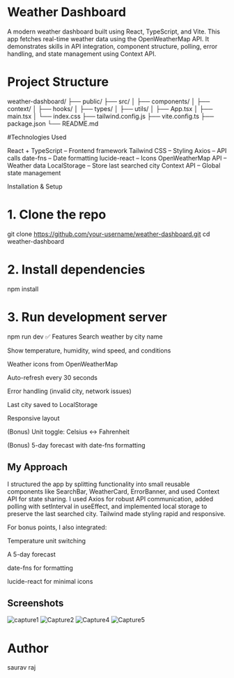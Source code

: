 # Weather Dashboard 
A modern weather dashboard built using React, TypeScript, and Vite. This app fetches real-time weather data using the OpenWeatherMap API. It demonstrates skills in API integration, component structure, polling, error handling, and state management using Context API.

# Project Structure
weather-dashboard/
├── public/
├── src/
│   ├── components/
│   ├── context/
│   ├── hooks/
│   ├── types/
│   ├── utils/
│   ├── App.tsx
│   ├── main.tsx
│   └── index.css
├── tailwind.config.js
├── vite.config.ts
├── package.json
└── README.md

 #Technologies Used
 
 React + TypeScript – Frontend framework
 Tailwind CSS – Styling
 Axios – API calls
 date-fns – Date formatting
 lucide-react – Icons
 OpenWeatherMap API – Weather data
 LocalStorage – Store last searched city
 Context API – Global state management

Installation & Setup
# 1. Clone the repo
git clone https://github.com/your-username/weather-dashboard.git
cd weather-dashboard

# 2. Install dependencies
npm install

# 3. Run development server
npm run dev
✅ Features
 Search weather by city name

 Show temperature, humidity, wind speed, and conditions

 Weather icons from OpenWeatherMap

 Auto-refresh every 30 seconds

 Error handling (invalid city, network issues)

 Last city saved to LocalStorage

 Responsive layout

 (Bonus) Unit toggle: Celsius ↔ Fahrenheit

 (Bonus) 5-day forecast with date-fns formatting

## My Approach
I structured the app by splitting functionality into small reusable components like SearchBar, WeatherCard, ErrorBanner, and used Context API for state sharing. I used Axios for robust API communication, added polling with setInterval in useEffect, and implemented local storage to preserve the last searched city. Tailwind made styling rapid and responsive.

For bonus points, I also integrated:

Temperature unit switching

A 5-day forecast

date-fns for formatting

lucide-react for minimal icons

 ## Screenshots

![capture1](https://github.com/user-attachments/assets/f128484a-d7a6-4124-9f36-2830e543695f)
![Capture2](https://github.com/user-attachments/assets/8db32234-9701-4eea-afc9-03c160ed7f77)
![Capture4](https://github.com/user-attachments/assets/3f360eca-c38f-4a60-92ed-b965fadf2063)
![Capture5](https://github.com/user-attachments/assets/54183d13-5f04-44e4-8d62-adbea669323a)



# Author
saurav raj
